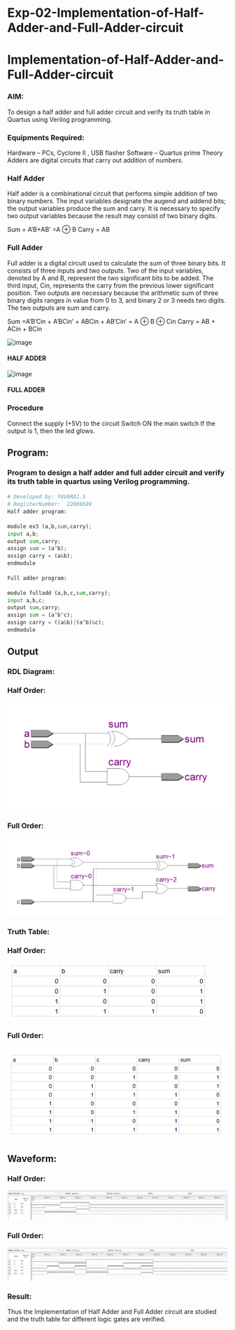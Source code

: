 # Exp-02-Implementation-of-Half-Adder-and-Full-Adder-circuit

# Implementation-of-Half-Adder-and-Full-Adder-circuit
### AIM:
To design a half adder and full adder circuit and verify its truth table in Quartus using Verilog programming.

### Equipments Required:
Hardware – PCs, Cyclone II , USB flasher
Software – Quartus prime
Theory
Adders are digital circuits that carry out addition of numbers.

### Half Adder
Half adder is a combinational circuit that performs simple addition of two binary numbers. The input variables designate the augend and addend bits; the output variables produce the sum and carry. It is necessary to specify two output variables because the result may consist of two binary digits.

Sum = A’B+AB’ =A ⊕ B Carry = AB

### Full Adder
Full adder is a digital circuit used to calculate the sum of three binary bits. It consists of three inputs and two outputs. Two of the input variables, denoted by A and B, represent the two significant bits to be added. The third input, Cin, represents the carry from the previous lower significant position. Two outputs are necessary because the arithmetic sum of three binary digits ranges in value from 0 to 3, and binary 2 or 3 needs two digits. The two outputs are sum and carry.

Sum =A’B’Cin + A’BCin’ + ABCin + AB’Cin’ = A ⊕ B ⊕ Cin Carry = AB + ACin + BCin

 ![image](https://user-images.githubusercontent.com/36288975/163552156-a13e5a56-c638-4110-97d9-8896907c8d25.png)

#### HALF ADDER 


![image](https://user-images.githubusercontent.com/36288975/163552057-b3547877-6d07-45b4-b7e0-bcfebfad9e1d.png)

#### FULL ADDER 

### Procedure

Connect the supply (+5V) to the circuit
Switch ON the main switch
If the output is 1, then the led glows.
## Program:
### Program to design a half adder and full adder circuit and verify its truth table in quartus using Verilog programming.
```py
# Developed by: YUVARAJ.S
# RegisterNumber:  22008589
Half adder program:

module ex3 (a,b,sum,carry);
input a,b;
output sum,carry;
assign sum = (a^b);
assign carry = (a&b);
endmodule

Full adder program:

module fulladd (a,b,c,sum,carry);
input a,b,c;
output sum,carry;
assign sum = (a^b^c);
assign carry = ((a&b)|(a^b)&c);
endmodule

```
## Output
### RDL Diagram:
### Half Order:
![](./digi%2012.png)
### Full Order:
![](./digi%2022.png)
### Truth Table:
### Half Order:
![](./13.png)
### Full Order:
![](./digi%2023.png)
## Waveform:
### Half Order:
![](./digi1.png)
### Full Order:
![](./digi%2021.png)
### Result:
Thus the Implementation of Half Adder and Full Adder circuit are studied and the truth table for different logic gates are verified.
